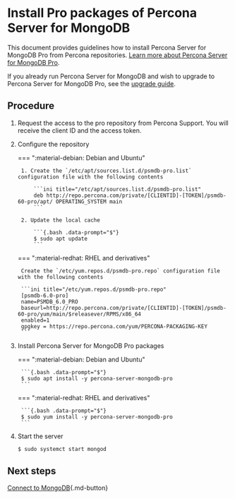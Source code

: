 # Install Pro packages of Percona Server for MongoDB

This document provides guidelines how to install Percona Server for MongoDB Pro from Percona repositories. [Learn more about Percona Server for MongoDB Pro](../psmdb-pro.md).

If you already run Percona Server for MongoDB and wish to upgrade to Percona Server for MongoDB Pro, see the [upgrade guide](update-pro.md).

## Procedure

1. Request the access to the pro repository from Percona Support. You will receive the client ID and the access token.

2. Configure the repository

    === ":material-debian: Debian and Ubuntu"

        1. Create the `/etc/apt/sources.list.d/psmdb-pro.list` configuration file with the following contents

            ```ini title="/etc/apt/sources.list.d/psmdb-pro.list"
            deb http://repo.percona.com/private/[CLIENTID]-[TOKEN]/psmdb-60-pro/apt/ OPERATING_SYSTEM main
            ```

        2. Update the local cache

            ```{.bash .data-prompt="$"}
            $ sudo apt update
            ```

    === ":material-redhat: RHEL and derivatives"

        Create the `/etc/yum.repos.d/psmdb-pro.repo` configuration file with the following contents

        ```ini title="/etc/yum.repos.d/psmdb-pro.repo"
        [psmdb-6.0-pro]
        name=PSMDB_6.0_PRO
        baseurl=http://repo.percona.com/private/[CLIENTID]-[TOKEN]/psmdb-60-pro/yum/main/$releasever/RPMS/x86_64
        enabled=1
        gpgkey = https://repo.percona.com/yum/PERCONA-PACKAGING-KEY
        ```

3. Install Percona Server for MongoDB Pro packages

    === ":material-debian: Debian and Ubuntu"

        ```{.bash .data-prompt="$"}
        $ sudo apt install -y percona-server-mongodb-pro
        ```

    === ":material-redhat: RHEL and derivatives"

        ```{.bash .data-prompt="$"}
        $ sudo yum install -y percona-server-mongodb-pro
        ```

4. Start the server

    ```{.bash .data-prompt="$"}
    $ sudo systemct start mongod
    ```

## Next steps

[Connect to MongoDB](../connect.md){.md-button}